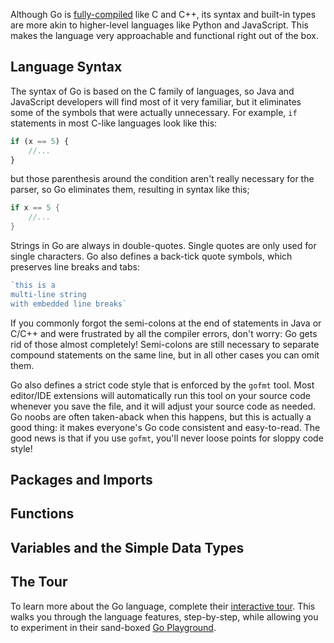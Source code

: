 
Although Go is [fully-compiled](../gointro/) like C and C++, its syntax and built-in types are more akin to higher-level languages like Python and JavaScript. This makes the language very approachable and functional right out of the box.

## Language Syntax

The syntax of Go is based on the C family of languages, so Java and JavaScript developers will find most of it very familiar, but it eliminates some of the symbols that were actually unnecessary. For example, `if` statements in most C-like languages look like this:

```javascript
if (x == 5) {
	//...
}
```

but those parenthesis around the condition aren't really necessary for the parser, so Go eliminates them, resulting in syntax like this;

```go
if x == 5 {
	//...
} 
```

Strings in Go are always in double-quotes. Single quotes are only used for single characters. Go also defines a back-tick quote symbols, which preserves line breaks and tabs:

```go
`this is a
multi-line string
with embedded line breaks`
```

If you commonly forgot the semi-colons at the end of statements in Java or C/C++ and were frustrated by all the compiler errors, don't worry: Go gets rid of those almost completely! Semi-colons are still necessary to separate compound statements on the same line, but in all other cases you can omit them.

Go also defines a strict code style that is enforced by the `gofmt` tool. Most editor/IDE extensions will automatically run this tool on your source code whenever you save the file, and it will adjust your source code as needed. Go noobs are often taken-aback when this happens, but this is actually a good thing: it makes everyone's Go code consistent and easy-to-read. The good news is that if you use `gofmt`, you'll never loose points for sloppy code style!

## Packages and Imports


## Functions

## Variables and the Simple Data Types

## The Tour

To learn more about the Go language, complete their [interactive tour](https://tour.golang.org/welcome/1). This walks you through the language features, step-by-step, while allowing you to experiment in their sand-boxed [Go Playground](https://play.golang.org/).
